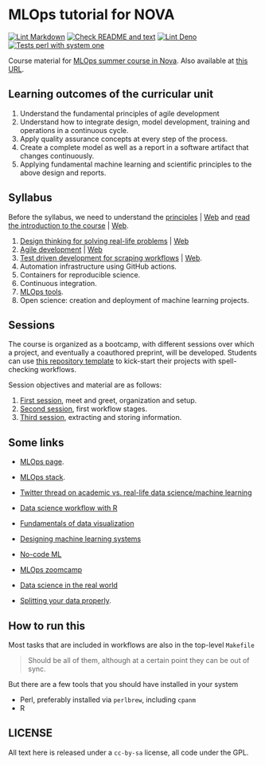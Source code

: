 # MLOps tutorial for NOVA

[![Lint
Markdown](https://github.com/JJ/nova-mlops/actions/workflows/lint-markdown.yml/badge.svg)](https://github.com/JJ/nova-mlops/actions/workflows/lint-markdown.yml)
[![Check README and text](https://github.com/JJ/nova-mlops/actions/workflows/check-readme.yml/badge.svg)](https://github.com/JJ/nova-mlops/actions/workflows/check-readme.yml)
[![Lint Deno](https://github.com/JJ/nova-mlops/actions/workflows/lint-deno.yml/badge.svg)](https://github.com/JJ/nova-mlops/actions/workflows/lint-deno.yml)
[![Tests perl with system one](https://github.com/JJ/nova-mlops/actions/workflows/perl.yml/badge.svg)](https://github.com/JJ/nova-mlops/actions/workflows/perl.yml)

Course material for [MLOps summer course in
Nova](https://www.novaims.unl.pt/en/education/programs/workshops-and-short-duration-courses/summer-course-mlops/#).
Also available at [this URL](https://jj.github.io/nova-mlops).

## Learning outcomes of the curricular unit

1. Understand the fundamental principles of agile development
2. Understand how to integrate design, model development, training and
   operations in a continuous cycle.
3. Apply quality assurance concepts at every step of the process.
4. Create a complete model as well as a report in a software artifact
   that changes continuously.
5. Applying fundamental machine learning and scientific principles to
   the above design and reports.

## Syllabus

Before the syllabus, we need to understand the
[principles](text/00.A-Few-Principles.md) |
[Web](https://jj.github.io/nova-mlops/00.A-Few-Principles.html) and [read the
introduction to the course](text/00.Intro.md) |
[Web](https://jj.github.io/nova-mlops/00.Intro.html).

1. [Design thinking for solving real-life
   problems](text/01.Design-Thinking.md) | [Web](https://jj.github.io/nova-mlops/01.Design-Thinking.html)
2. [Agile development](text/02.Agile.md) | [Web](https://jj.github.io/nova-mlops/02.Agile.html)
3. [Test driven development for scraping workflows](text/03.TDD.md) | [Web](https://jj.github.io/nova-mlops/03.TDD.html).
4. Automation infrastructure using GitHub actions.
5. Containers for reproducible science.
6. Continuous integration.
7. [MLOps tools](text/06.MLOps-tools.md).
8. Open science: creation and deployment of machine learning projects.

## Sessions

The course is organized as a bootcamp, with different sessions over
which a project, and eventually a coauthored preprint, will be
developed. Students can use [this repository
template](https://github.com/JJ/nova-mlops-template) to kick-start their
projects with spell-checking workflows.

Session objectives and material are as follows:

1. [First session](sessions/01.md), meet and greet, organization and setup.
2. [Second session](sessions/02.md), first workflow stages.
3. [Third session](sessions/03.md), extracting and storing information.

## Some links

* [MLOps page](https://ml-ops.org).

* [MLOps stack](https://medium.com/pythoneers/mlops-tool-stack-requirement-in-machine-learning-pipeline-474b39f09dfc).

* [Twitter thread on academic vs. real-life data science/machine
  learning](https://twitter.com/svpino/status/1526532997901524998?s=21&t=BZ5He6QmvOV5h58LP7tYNg)

* [Data science workflow with R](https://www.business-science.io/learning-r/2018/11/04/data-science-r-cheatsheet.html?utm_content=bufferbda2d&utm_medium=social&utm_source=twitter.com&utm_campaign=buffer)

* [Fundamentals of data visualization](https://clauswilke.com/dataviz/)

* [Designing machine learning systems](https://www.oreilly.com/library/view/designing-machine-learning/9781098107956/)

* [No-code ML](https://t.co/ItxOFhwEy9)

* [MLOps zoomcamp](https://github.com/DataTalksClub/mlops-zoomcamp)

* [Data science in the real world](https://twitter.com/marktenenholtz/status/1540303742662090752)

* [Splitting your data properly](https://twitter.com/svpino/status/1542840465455607809).

## How to run this

Most tasks that are included in workflows are also in the top-level `Makefile`

> Should be all of them, although at a certain point they can be out of sync.

But there are a few tools that you should have installed in your system

* Perl, preferably installed via `perlbrew`, including `cpanm`
* R

## LICENSE

All text here is released under a `cc-by-sa` license, all code under the GPL.
